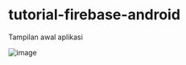 # tutorial-firebase-android

Tampilan awal aplikasi

![image](https://github.com/notsatria/tutorial-firebase-android/assets/92832439/1752f0c1-4591-4edf-858d-37d4cfb9a588)
